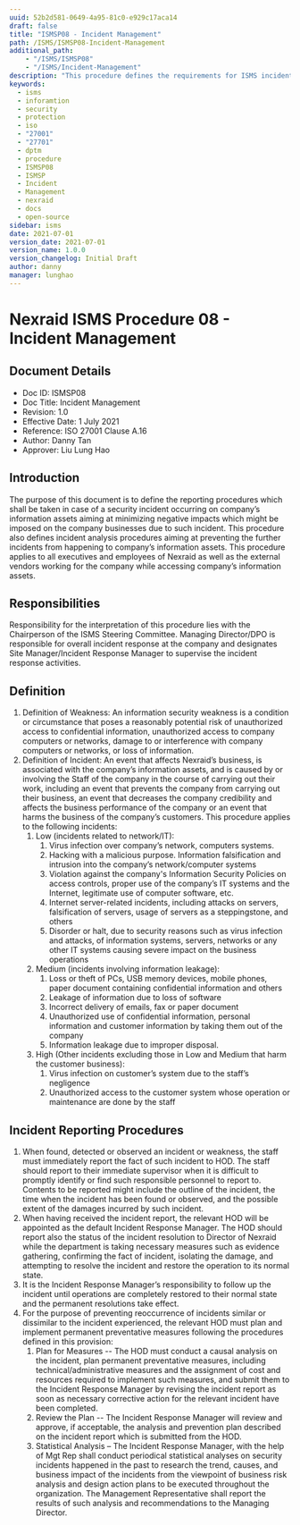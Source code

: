 ```yaml
---
uuid: 52b2d581-0649-4a95-81c0-e929c17aca14
draft: false
title: "ISMSP08 - Incident Management"
path: /ISMS/ISMSP08-Incident-Management
additional_path:
    - "/ISMS/ISMSP08"
    - "/ISMS/Incident-Management"
description: "This procedure defines the requirements for ISMS incident management and applies to all elements on-site of the ISMS."
keywords: 
  - isms
  - inforamtion
  - security
  - protection
  - iso
  - "27001"
  - "27701"
  - dptm
  - procedure
  - ISMSP08
  - ISMSP
  - Incident
  - Management
  - nexraid
  - docs
  - open-source
sidebar: isms
date: 2021-07-01
version_date: 2021-07-01
version_name: 1.0.0
version_changelog: Initial Draft
author: danny
manager: lunghao
---
```


# Nexraid ISMS Procedure 08 - Incident Management

## Document Details
* Doc ID: ISMSP08
* Doc Title: Incident Management
* Revision: 1.0
* Effective Date: 1 July 2021
* Reference: ISO 27001 Clause A.16
* Author: Danny Tan
* Approver: Liu Lung Hao


## Introduction
The purpose of this document is to define the reporting procedures which shall be taken in case of a security incident occurring on company’s information assets aiming at minimizing negative impacts which might be imposed on the company businesses due to such incident. This procedure also defines incident analysis procedures aiming at preventing the further incidents from happening to company’s information assets. This procedure applies to all executives and employees of Nexraid as well as the external vendors working for the company while accessing company’s information assets.

## Responsibilities
Responsibility for the interpretation of this procedure lies with the Chairperson of the ISMS Steering Committee. Managing Director/DPO is responsible for overall incident response at the company and designates Site Manager/Incident Response Manager to supervise the incident response activities.

## Definition
1. Definition of Weakness: An information security weakness is a condition or circumstance that poses a reasonably potential risk of unauthorized access to confidential information, unauthorized access to company computers or networks, damage to or interference with company computers or networks, or loss of information.
2. Definition of Incident: An event that affects Nexraid’s business, is associated with the company’s information assets, and is caused by or involving the Staff of the company in the course of carrying out their work, including an event that prevents the company from carrying out their business, an event that decreases the company credibility and affects the business performance of the company or an event that harms the business of the company’s customers. This procedure applies to the following incidents:
    1. Low (incidents related to network/IT):
        1. Virus infection over company’s network, computers systems.
        2. Hacking with a malicious purpose. Information falsification and intrusion into the company’s network/computer systems
        3. Violation against the company's Information Security Policies on access controls, proper use of the company’s IT systems and the Internet, legitimate use of computer software, etc.
        4. Internet server-related incidents, including attacks on servers, falsification of servers, usage of servers as a steppingstone, and others 
        5. Disorder or halt, due to security reasons such as virus infection and attacks, of information systems, servers, networks or any other IT systems causing severe impact on the business operations
    2. Medium (incidents involving information leakage):
        1. Loss or theft of PCs, USB memory devices, mobile phones, paper document containing confidential information and others
        2. Leakage of information due to loss of software
        3. Incorrect delivery of emails, fax or paper document
        4. Unauthorized use of confidential information, personal information and customer information by taking them out of the company
        5. Information leakage due to improper disposal.
    3. High (Other incidents excluding those in Low and Medium that harm the customer business):
        1. Virus infection on customer’s system due to the staff’s negligence
        2. Unauthorized access to the customer system whose operation or maintenance are done by the staff

## Incident Reporting Procedures
1. When found, detected or observed an incident or weakness, the staff must immediately report the fact of such incident to HOD. The staff should report to their immediate supervisor when it is difficult to promptly identify or find such responsible personnel to report to. Contents to be reported might include the outline of the incident, the time when the incident has been found or observed, and the possible extent of the damages incurred by such incident.
2. When having received the incident report, the relevant HOD will be appointed as the default Incident Response Manager. The HOD should report also the status of the incident resolution to Director of Nexraid while the department is taking necessary measures such as evidence gathering, confirming the fact of incident, isolating the damage, and attempting to resolve the incident and restore the operation to its normal state.
3. It is the Incident Response Manager’s responsibility to follow up the incident until operations are completely restored to their normal state and the permanent resolutions take effect.
4. For the purpose of preventing reoccurrence of incidents similar or dissimilar to the incident experienced, the relevant HOD must plan and implement permanent preventative measures following the procedures defined in this provision:
    1. Plan for Measures -- The HOD must conduct a causal analysis on the incident, plan permanent preventative measures, including technical/administrative measures and the assignment of cost and resources required to implement such measures, and submit them to the Incident Response Manager by revising the incident report as soon as necessary corrective action for the relevant incident have been completed.
    2. Review the Plan -- The Incident Response Manager will review and approve, if acceptable, the analysis and prevention plan described on the incident report which is submitted from the HOD.
    4. Statistical Analysis – The Incident Response Manager, with the help of Mgt Rep shall conduct periodical statistical analyses on security incidents happened in the past to research the trend, causes, and business impact of the incidents from the viewpoint of business risk analysis and design action plans to be executed throughout the organization. The Management Representative shall report the results of such analysis and recommendations to the Managing Director.